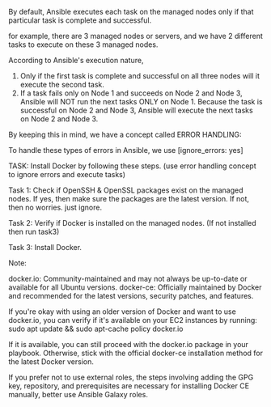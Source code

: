 By default, Ansible executes each task on the managed nodes only if that particular task is complete and successful.
 
for example, there are 3 managed nodes or servers, and we have 2 different tasks to execute on these 3 managed nodes.

According to Ansible's execution nature, 
1. Only if the first task is complete and successful on all three nodes will it execute the second task.
2. If a task fails only on Node 1 and succeeds on Node 2 and Node 3, Ansible will NOT run the next tasks ONLY on Node 1. Because the task is successful on Node 2 and Node 3, Ansible will execute the next tasks on Node 2 and Node 3.

By keeping this in mind, we have a concept called ERROR HANDLING:

To handle these types of errors in Ansible, we use [ignore_errors: yes]




TASK: Install Docker by following these steps. (use error handling concept to ignore errors and execute tasks)

Task 1: Check if OpenSSH & OpenSSL packages exist on the managed nodes. If yes, then make sure the packages are the latest version. If not, then no worries. just ignore.

Task 2: Verify if Docker is installed on the managed nodes. (If not installed then run task3)

Task 3: Install Docker. 




Note:

docker.io: Community-maintained and may not always be up-to-date or available for all Ubuntu versions.
docker-ce: Officially maintained by Docker and recommended for the latest versions, security patches, and features.

If you're okay with using an older version of Docker and want to use docker.io, you can verify if it's available on your EC2 instances by running:
sudo apt update && sudo apt-cache policy docker.io

If it is available, you can still proceed with the docker.io package in your playbook. Otherwise, stick with the official docker-ce installation method for the latest Docker version. 

If you prefer not to use external roles, the steps involving adding the GPG key, repository, and prerequisites are necessary for installing Docker CE manually, better use Ansible Galaxy roles.
